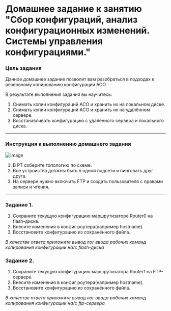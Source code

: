 # Домашнее задание к занятию "Сбор конфигураций, анализ конфигурационных изменений. Системы управления конфигурациями."


### Цель задания

Данное домашнее задание позволит вам разобраться в подходах к резервному копированию конфигурации АСО.

В результате выполнения задания вы научитесь:  
1. Снимать копии конфигураций АСО и хранить их на локальном диске.
2. Снимать копии конфигураций АСО и хранить их на удалённом сервере.
3. Восстанавливать конфигурацию с удалённого сервера и локального диска.

------

### Инструкция к выполнению домашнего задания

![image](https://user-images.githubusercontent.com/5977962/186530087-b5c474da-3c72-4f67-a063-cac81422218d.png)


1. В PT соберите топологию по схеме.
2. Все устройства должны быть в одной подсети и пинговать друг друга.
3. На сервере нужно включить FTP и создать пользователя с правами записи и чтения. 

---


### Задание 1. 
1. Сохраните текущую конфигурацию маршрутизатора Router0 на flash-диске.
2. Внесите изменения в конфиг роутера(например hostname).
3. Восстановите конфигурацию из сохранённого файла.

*В качестве ответа приложите вывод лог ввода рабочих команд копирования конфигурации на/с flash-диска*

### Задание 2. 
1. Сохраните текущую конфигурацию маршрутизатора Router1 на FTP-сервере.
2. Внесите изменения в конфиг роутера(например hostname).
3. Восстановите конфигурацию из сохранённого файла.

*В качестве ответа приложите вывод лог ввода рабочих команд копирования конфигурации на/с ftp-сервера*


